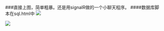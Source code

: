 
###直接上图，简单粗暴。还是用signalR做的一个小聊天程序。
####数据库脚本在sql.html中
![](http://img1.gurucv.com/image/2016/5/5/fba5cf42b8514262bb2564694f52d293.png)  

![](http://img1.gurucv.com/image/2016/5/5/9c8798eee53748d487eba8c815d4852f.png)  
